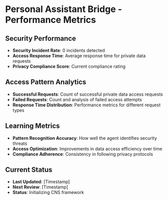# Personal Assistant Bridge - Performance Metrics

## Security Performance
- **Security Incident Rate**: 0 incidents detected
- **Access Response Time**: Average response time for private data requests
- **Privacy Compliance Score**: Current compliance rating

## Access Pattern Analytics
- **Successful Requests**: Count of successful private data access requests
- **Failed Requests**: Count and analysis of failed access attempts
- **Response Time Distribution**: Performance metrics for different request types

## Learning Metrics
- **Pattern Recognition Accuracy**: How well the agent identifies security threats
- **Access Optimization**: Improvements in data access efficiency over time
- **Compliance Adherence**: Consistency in following privacy protocols

## Current Status
- **Last Updated**: [Timestamp]
- **Next Review**: [Timestamp]
- **Status**: Initializing CNS framework
